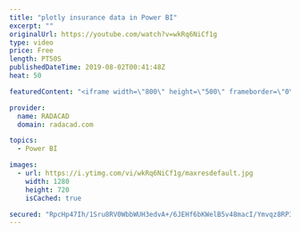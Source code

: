 ```yaml
---
title: "plotly insurance data in Power BI"
excerpt: ""
originalUrl: https://youtube.com/watch?v=wkRq6NiCf1g
type: video
price: Free
length: PT50S
publishedDateTime: 2019-08-02T00:41:48Z
heat: 50

featuredContent: "<iframe width=\"800\" height=\"500\" frameborder=\"0\" src=\"https://www.youtube.com/embed/wkRq6NiCf1g\" allow=\"accelerometer; autoplay; encrypted-media; gyroscope; picture-in-picture\" allowfullscreen></iframe>"

provider:
  name: RADACAD
  domain: radacad.com

topics:
  - Power BI

images:
  - url: https://i.ytimg.com/vi/wkRq6NiCf1g/maxresdefault.jpg
    width: 1280
    height: 720
    isCached: true

secured: "RpcHp47Ih/1Sru8RV0WbbWUH3edvA+/6JEHf6bKWelB5v48macI/Ymvqz8RP3TZWvS4Omf8WHz7XC5T56HeMwzW8mTimuv66QEY67q5CTCrywA5CWmd31Wz3uLEFmb+oXnDwm1vLoyZ4x1YrbTiYZoFHq3iW8X5rCqyXj+MmiC/A0jGCGojertRvw+eTZg0Y2biE0uQJEtNCuXZdV99Zpuo/hIo35/XcbDaxW+6PUsTeF1/Jnu+wBVz6eSXFw1pqmxdIyp/fDg+MnJ+zv9v3hMXlzipZ1t3pGimENteS99Q1+GMNBwm2kA15r41k8T2dYFLB3TZPivpwkYim9IXFvYn+3APKFV/BGC2ep/TKMJbiNT72NrzdOyalDhRvCnxkQy+4Bw5bDX5WYOTAG5izQ2L4tWhf41f3zljukBFQGlg=;a2egmMMXEDuizvjCsAhXWQ=="
---
```


